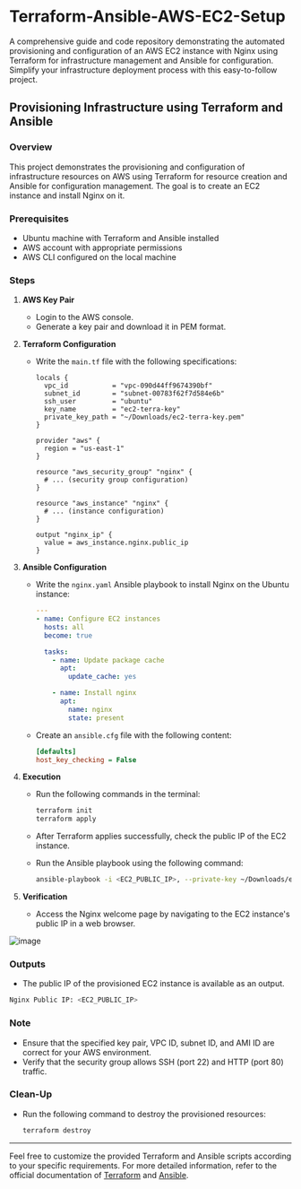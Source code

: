 # Terraform-Ansible-AWS-EC2-Setup
A comprehensive guide and code repository demonstrating the automated provisioning and configuration of an AWS EC2 instance with Nginx using Terraform for infrastructure management and Ansible for configuration. Simplify your infrastructure deployment process with this easy-to-follow project.

## Provisioning Infrastructure using Terraform and Ansible

### Overview

This project demonstrates the provisioning and configuration of infrastructure resources on AWS using Terraform for resource creation and Ansible for configuration management. The goal is to create an EC2 instance and install Nginx on it.

### Prerequisites

- Ubuntu machine with Terraform and Ansible installed
- AWS account with appropriate permissions
- AWS CLI configured on the local machine

### Steps

1. **AWS Key Pair**

   - Login to the AWS console.
   - Generate a key pair and download it in PEM format.

2. **Terraform Configuration**

   - Write the `main.tf` file with the following specifications:
  
     ```hcl
     locals {
       vpc_id           = "vpc-090d44ff9674390bf"
       subnet_id        = "subnet-00783f62f7d584e6b"
       ssh_user         = "ubuntu"
       key_name         = "ec2-terra-key"
       private_key_path = "~/Downloads/ec2-terra-key.pem"
     }

     provider "aws" {
       region = "us-east-1"
     }

     resource "aws_security_group" "nginx" {
       # ... (security group configuration)
     }

     resource "aws_instance" "nginx" {
       # ... (instance configuration)
     }

     output "nginx_ip" {
       value = aws_instance.nginx.public_ip
     }
     ```

3. **Ansible Configuration**

   - Write the `nginx.yaml` Ansible playbook to install Nginx on the Ubuntu instance:

     ```yaml
     ---
     - name: Configure EC2 instances
       hosts: all
       become: true

       tasks:
         - name: Update package cache
           apt:
             update_cache: yes

         - name: Install nginx
           apt:
             name: nginx
             state: present
     ```

   - Create an `ansible.cfg` file with the following content:

     ```ini
     [defaults]
     host_key_checking = False
     ```

4. **Execution**

   - Run the following commands in the terminal:

     ```bash
     terraform init
     terraform apply
     ```

   - After Terraform applies successfully, check the public IP of the EC2 instance.

   - Run the Ansible playbook using the following command:

     ```bash
     ansible-playbook -i <EC2_PUBLIC_IP>, --private-key ~/Downloads/ec2-terra-key.pem nginx.yaml
     ```

5. **Verification**

   - Access the Nginx welcome page by navigating to the EC2 instance's public IP in a web browser.
     
  ![image](https://github.com/HarshGupta-coder/Terraform-Ansible-AWS-EC2-Setup/assets/54001485/36c607af-669a-454a-87e0-ee8b848266f5)

### Outputs

- The public IP of the provisioned EC2 instance is available as an output.

```bash
Nginx Public IP: <EC2_PUBLIC_IP>
```

### Note

- Ensure that the specified key pair, VPC ID, subnet ID, and AMI ID are correct for your AWS environment.
- Verify that the security group allows SSH (port 22) and HTTP (port 80) traffic.

### Clean-Up

- Run the following command to destroy the provisioned resources:

  ```bash
  terraform destroy
  ```

---

Feel free to customize the provided Terraform and Ansible scripts according to your specific requirements. For more detailed information, refer to the official documentation of [Terraform](https://www.terraform.io/docs/index.html) and [Ansible](https://docs.ansible.com/).
